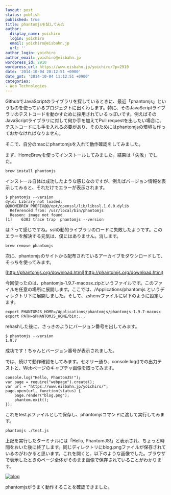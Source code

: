 ```yaml
---
layout: post
status: publish
published: true
title: phantomjsを試してみた
author:
  display_name: yoichiro
  login: yoichiro
  email: yoichiro@eisbahn.jp
  url: ''
author_login: yoichiro
author_email: yoichiro@eisbahn.jp
wordpress_id: 2910
wordpress_url: https://www.eisbahn.jp/yoichiro/?p=2910
date: '2014-10-04 20:12:51 +0900'
date_gmt: '2014-10-04 11:12:51 +0900'
categories:
- Web Technologies
---
```


GithubでJavaScriptのライブラリを探しているときに、最近「phantomjs」というものを使っているプロジェクトに出くわします。特に、そのJavaScriptライブラリのテストコードを動かすために採用されているっぽいです。例えばそのJavaScriptライブラリに対して何か手を加えてPull requestを出したい場合に、テストコードにも手を入れる必要があり、そのためにはphantomjsの環境も作っておかなければなりません。

そこで、自分のmacにphantomjsを入れて動作確認をしてみました。

まず、HomeBrewを使ってインストールしてみました。結果は「失敗」でした。

```
brew install phantomjs
```

インストール自体は成功したような感じなのですが、例えばバージョン情報を表示してみると、それだけでエラーが表示されます。

```
$ phantomjs --version
dyld: Library not loaded: @@HOMEBREW_PREFIX@@/opt/openssl/lib/libssl.1.0.0.dylib
  Referenced from: /usr/local/bin/phantomjs
  Reason: image not found
[1]    6303 trace trap  phantomjs --version
```

は？って感じですね。sslの動的ライブラリのロードに失敗したようです。このエラーを解決する元気は、僕にはありません。消します。

```
brew remove phantomjs
```

次に、phantomjsのサイトから配布されているアーカイブをダウンロードして、そっちを使ってみます。

[http://phantomjs.org/download.html](http://phantomjs.org/download.html)

今回使ったのは、phantomjs-1.9.7-macosx.zipというファイルです。このファイルを任意の場所に展開します。ここでは、/Applications/phantomjs というディレクトリ下に展開しました。そして、zshenvファイルに以下のように設定します。

```
export PHANTOMJS_HOME=/Applications/phantomjs/phantomjs-1.9.7-macosx
export PATH=$PHANTOMJS_HOME/bin:...
```

rehashした後に、さっきのようにバージョン番号を出してみます。

```
$ phantomjs --version
1.9.7
```

成功です！ちゃんとバージョン番号が表示されました。

では、続けて動作確認をしてみます。セオリー通り、console.log()での出力テストと、Webページのキャプチャ画像を取ってみます。

```
console.log("Hello, PhantomJS!");
var page = require("webpage").create();
var url = "https://www.eisbahn.jp/yoichiro/";
page.open(url, function(status) {
    page.render("blog.png");
    phantom.exit();
});
```

これをtest.jsファイルとして保存し、phantomjsコマンドに渡して実行してみます。

```
phantomjs ./test.js
```

上記を実行したターミナルには「Hello, PhantomJS!」と表示され、ちょっと時間をおいた後に終了します。同じディレクトリにblog.pngファイルが保存されているのがわかると思います。これを開くと、以下のような画像でした。ブラウザで表示したときのページ全体がそのまま画像で保存されていることがわかります。

[![blog](https://www.eisbahn.jp/yoichiro/images/2014/10/blog-72x300.png)](https://www.eisbahn.jp/yoichiro/images/2014/10/blog.png)

phantomjsがうまく動作することを確認できました。
